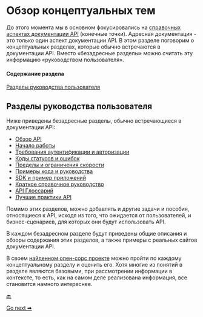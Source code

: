 # Обзор концептуальных тем

До этого момента мы в основном фокусировались на [справочных аспектах документации API](../documenting-api-endpoints/README.md) (конечные точки). Адресная документация - это только один аспект документации API. В этом разделе поговорим о концептуальных разделах, которые обычно встречаются в документации API. Вместо «безадресные разделы» можно считать эту информацию «руководством пользователя».

#### Содержание раздела

[Разделы руководства пользователя](#topics)

<a name="topics"></a>
## Разделы руководства пользователя

Ниже приведены безадресные разделы, обычно встречающиеся в документации API:

- [Обзор API](API-overview.md)
- [Начало работы](getting-started%20tutorial.md)
- [Требования аутентификации и авторизации](authentication-and-authorization.md)
- [Коды статусов и ошибок](status-error-codes.md)
- [Пределы и ограничения скорости](rate-limiting.md)
- [Примеры кода и руководства](code-samples.md)
- [SDK и пример приложений](sdks-sample-apps.md)
- [Краткое справочное руководство](quick-reference-guide.md)
- [API Глоссарий](api-glossary.md)
- [Лучшие практики API](best-practices.md)

Помимо этих разделов, можно добавлять и другие задачи и пособия, относящиеся к API, исходя из того, что ожидается от пользователей, и бизнес-сценариев, для которых они будут использовать API.

В каждом безадресном разделе будут приведены общие описания и обзоры содержания этих разделов, а также примеры с реальных сайтов документации API.

В своем [найденном опен-сорс проекте](../documenting-api-endpoints/find-open-source-project.md) можно пройти по каждому концептуальному разделу и оценить его. Хотя многие из понятий в разделе являются базовыми, при рассмотрении информации в контексте, то есть, как на самом деле реализована информация, все становится намного интереснее.

[🔙](README.md)

[Go next ➡](API-overview.md)
